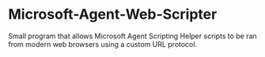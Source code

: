# Microsoft-Agent-Web-Scripter
Small program that allows Microsoft Agent Scripting Helper scripts to be ran from modern web browsers using a custom URL protocol. 
